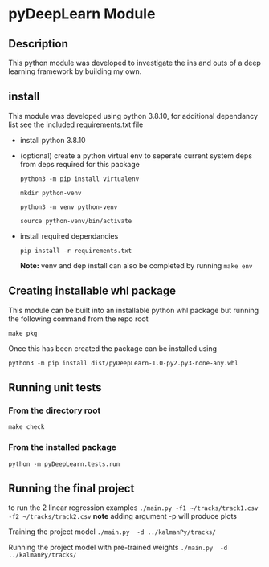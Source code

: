 # pyDeepLearn Module
## Description
This python module was developed to investigate the ins and outs of a deep learning framework by building my own.
## install 
This module was developed using python 3.8.10, for additional dependancy list see the included requirements.txt file

* install python 3.8.10
* (optional) create a python virtual env to seperate current system deps from deps required for this package 

  `python3 -m pip install virtualenv`

  `mkdir python-venv`

  `python3 -m venv python-venv`

  `source python-venv/bin/activate`

* install required dependancies

  `pip install -r requirements.txt`

  **Note:** venv and dep install can also be completed by running `make env`
## Creating installable whl package
This module can be built into an installable python whl package but running
the following command from the repo root

`make pkg`

Once this has been created the package can be installed using

`python3 -m pip install dist/pyDeepLearn-1.0-py2.py3-none-any.whl`

## Running unit tests
### From the directory root 
`make check`

### From the installed package
`python -m pyDeepLearn.tests.run`

## Running the final project
to run the 2 linear regression examples
`./main.py -f1 ~/tracks/track1.csv -f2 ~/tracks/track2.csv`
**note** adding argument -p will produce plots

Training the project model 
`./main.py  -d ../kalmanPy/tracks/`

Running the project model with pre-trained weights 
`./main.py  -d ../kalmanPy/tracks/`
